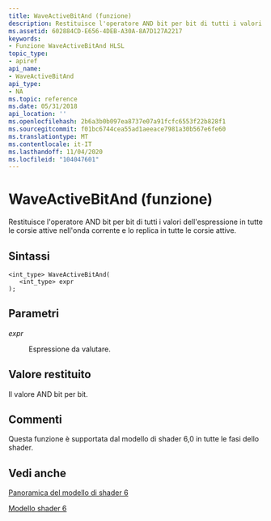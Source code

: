 ```yaml
---
title: WaveActiveBitAnd (funzione)
description: Restituisce l'operatore AND bit per bit di tutti i valori dell'espressione in tutte le corsie attive nell'onda corrente e lo replica in tutte le corsie attive.
ms.assetid: 602884CD-E656-4DEB-A30A-8A7D127A2217
keywords:
- Funzione WaveActiveBitAnd HLSL
topic_type:
- apiref
api_name:
- WaveActiveBitAnd
api_type:
- NA
ms.topic: reference
ms.date: 05/31/2018
api_location: ''
ms.openlocfilehash: 2b6a3b0b097ea8737e07a91fcfc6553f22b828f1
ms.sourcegitcommit: f01bc6744cea55ad1aeeace7981a30b567e6fe60
ms.translationtype: MT
ms.contentlocale: it-IT
ms.lasthandoff: 11/04/2020
ms.locfileid: "104047601"
---
```

# <a name="waveactivebitand-function"></a>WaveActiveBitAnd (funzione)

Restituisce l'operatore AND bit per bit di tutti i valori dell'espressione in tutte le corsie attive nell'onda corrente e lo replica in tutte le corsie attive.

## <a name="syntax"></a>Sintassi


``` syntax
<int_type> WaveActiveBitAnd(
   <int_type> expr
);
```



## <a name="parameters"></a>Parametri

<dl> <dt>

*expr* 
</dt> <dd>

Espressione da valutare.

</dd> </dl>

## <a name="return-value"></a>Valore restituito

Il valore AND bit per bit.

## <a name="remarks"></a>Commenti

Questa funzione è supportata dal modello di shader 6,0 in tutte le fasi dello shader. 



 

## <a name="see-also"></a>Vedi anche

<dl> <dt>

[Panoramica del modello di shader 6](hlsl-shader-model-6-0-features-for-direct3d-12.md)
</dt> <dt>

[Modello shader 6](shader-model-6-0.md)
</dt> </dl>

 

 




